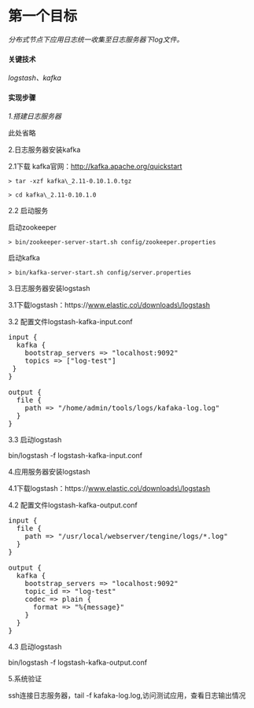 # 第一个目标

_分布式节点下应用日志统一收集至日志服务器下log文件。_

#### 关键技术

_logstash、kafka_

#### 实现步骤

_1.搭建日志服务器_

此处省略

2.日志服务器安装kafka

2.1下载 kafka官网：[http:\/\/kafka.apache.org\/quickstart](http://kafka.apache.org/quickstart)

`> tar -xzf kafka\_2.11-0.10.1.0.tgz`

`> cd kafka\_2.11-0.10.1.0`

2.2 启动服务

启动zookeeper

`> bin/zookeeper-server-start.sh config/zookeeper.properties`

启动kafka

`> bin/kafka-server-start.sh config/server.properties`

3.日志服务器安装logstash

3.1下载logstash：https:\/\/www.elastic.co\/downloads\/logstash

3.2 配置文件logstash-kafka-input.conf
<pre>
input {
  kafka {
    bootstrap_servers => "localhost:9092"
    topics => ["log-test"]
 }
}

output {
  file {
    path => "/home/admin/tools/logs/kafaka-log.log"
  }
}
</pre>

3.3 启动logstash

bin\/logstash -f logstash-kafka-input.conf

4.应用服务器安装logstash

4.1下载logstash：https:\/\/www.elastic.co\/downloads\/logstash

4.2 配置文件logstash-kafka-output.conf
<pre>
input { 
  file {
    path => "/usr/local/webserver/tengine/logs/*.log"
  }
}

output {  
  kafka {    
    bootstrap_servers => "localhost:9092"    
    topic_id => "log-test"    
    codec => plain {      
      format => "%{message}"   
    } 
  }
}
</pre>

4.3 启动logstash

bin\/logstash -f logstash-kafka-output.conf

5.系统验证

ssh连接日志服务器，tail -f kafaka-log.log,访问测试应用，查看日志输出情况

